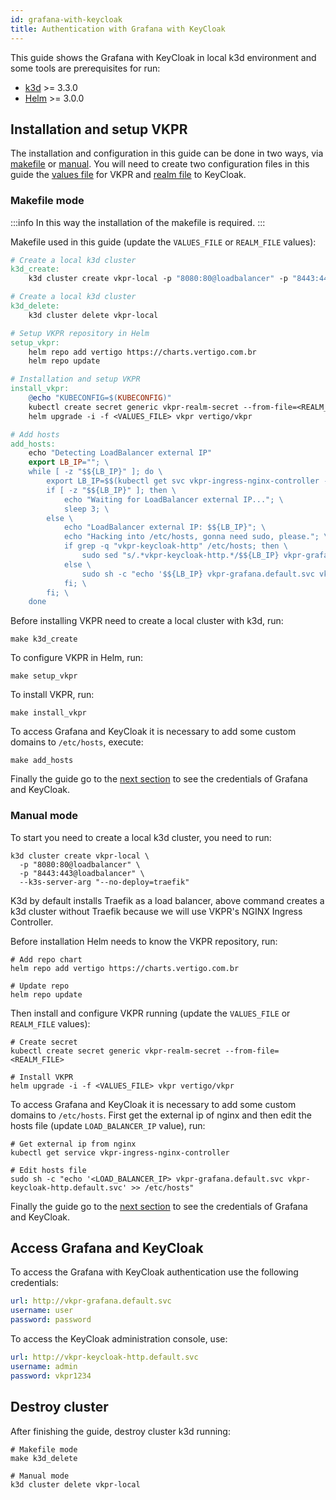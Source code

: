 ```yaml
---
id: grafana-with-keycloak
title: Authentication with Grafana with KeyCloak
---
```


This guide shows the Grafana with KeyCloak in local k3d environment and some tools are prerequisites for run:

- [k3d](https://k3d.io/) >= 3.3.0
- [Helm](https://helm.sh/docs/intro/install/#helm) >= 3.0.0

## Installation and setup VKPR

The installation and configuration in this guide can be done in two ways, via [makefile](#makefile-mode) or [manual](#manual-mode). You will need to create two configuration files in this guide the [values file](https://github.com/vertigobr/vkpr/blob/master/examples/local/values-local-keycloak-grafana.yaml) for VKPR and [realm file](https://github.com/vertigobr/vkpr/blob/master/examples/keycloak/realm.json) to KeyCloak.

### Makefile mode

:::info
In this way the installation of the makefile is required.
:::

Makefile used in this guide (update the `VALUES_FILE` or `REALM_FILE` values):

```makefile title="makefile"
# Create a local k3d cluster
k3d_create:
	k3d cluster create vkpr-local -p "8080:80@loadbalancer" -p "8443:443@loadbalancer" --k3s-server-arg "--no-deploy=traefik"

# Create a local k3d cluster
k3d_delete:
	k3d cluster delete vkpr-local

# Setup VKPR repository in Helm
setup_vkpr:
	helm repo add vertigo https://charts.vertigo.com.br
	helm repo update

# Installation and setup VKPR
install_vkpr:
	@echo "KUBECONFIG=$(KUBECONFIG)"
	kubectl create secret generic vkpr-realm-secret --from-file=<REALM_FILE>
	helm upgrade -i -f <VALUES_FILE> vkpr vertigo/vkpr

# Add hosts
add_hosts:
	echo "Detecting LoadBalancer external IP"
	export LB_IP=""; \
	while [ -z "$${LB_IP}" ]; do \
		export LB_IP=$$(kubectl get svc vkpr-ingress-nginx-controller -o jsonpath="{.status.loadBalancer.ingress[*].ip}"); \
		if [ -z "$${LB_IP}" ]; then \
			echo "Waiting for LoadBalancer external IP..."; \
			sleep 3; \
		else \
			echo "LoadBalancer external IP: $${LB_IP}"; \
			echo "Hacking into /etc/hosts, gonna need sudo, please."; \
			if grep -q "vkpr-keycloak-http" /etc/hosts; then \
				sudo sed "s/.*vkpr-keycloak-http.*/$${LB_IP} vkpr-grafana.default.svc vkpr-jaeger.default.svc vkpr-vault.default.svc vkpr-keycloak-http.default.svc/g" -i /etc/hosts; \
			else \
				sudo sh -c "echo '$${LB_IP} vkpr-grafana.default.svc vkpr-jaeger.default.svc vkpr-vault.default.svc vkpr-keycloak-http.default.svc' >> /etc/hosts"; \
			fi; \
		fi; \
	done
```

Before installing VKPR need to create a local cluster with k3d, run:

```shell
make k3d_create
```

To configure VKPR in Helm, run:

```shell
make setup_vkpr
```

To install VKPR, run:

```shell
make install_vkpr
```

To access Grafana and KeyCloak it is necessary to add some custom domains to `/etc/hosts`, execute:

```shell
make add_hosts
```

Finally the guide go to the [next section](#access-grafana-and-keycloak) to see the credentials of Grafana and KeyCloak.

### Manual mode

To start you need to create a local k3d cluster, you need to run:

```shell
k3d cluster create vkpr-local \
  -p "8080:80@loadbalancer" \
  -p "8443:443@loadbalancer" \
  --k3s-server-arg "--no-deploy=traefik"
```

K3d by default installs Traefik as a load balancer, above command creates a k3d cluster without Traefik because we will use VKPR's NGINX Ingress Controller.

Before installation Helm needs to know the VKPR repository, run:

```shell
# Add repo chart
helm repo add vertigo https://charts.vertigo.com.br

# Update repo
helm repo update
```

Then install and configure VKPR running (update the `VALUES_FILE` or `REALM_FILE` values):

```shell
# Create secret
kubectl create secret generic vkpr-realm-secret --from-file=<REALM_FILE>

# Install VKPR
helm upgrade -i -f <VALUES_FILE> vkpr vertigo/vkpr
```

To access Grafana and KeyCloak it is necessary to add some custom domains to `/etc/hosts`. First get the external ip of nginx and then edit the hosts file (update `LOAD_BALANCER_IP` value), run:

```shell
# Get external ip from nginx
kubectl get service vkpr-ingress-nginx-controller

# Edit hosts file
sudo sh -c "echo '<LOAD_BALANCER_IP> vkpr-grafana.default.svc vkpr-keycloak-http.default.svc' >> /etc/hosts"
```

Finally the guide go to the [next section](#access-grafana-and-keycloak) to see the credentials of Grafana and KeyCloak.

## Access Grafana and KeyCloak 

To access the Grafana with KeyCloak authentication use the following credentials:

```yaml
url: http://vkpr-grafana.default.svc
username: user
password: password
```

To access the KeyCloak administration console, use:

```yaml
url: http://vkpr-keycloak-http.default.svc
username: admin
password: vkpr1234
```

## Destroy cluster

After finishing the guide, destroy cluster k3d running:

```shell
# Makefile mode
make k3d_delete

# Manual mode
k3d cluster delete vkpr-local
```
